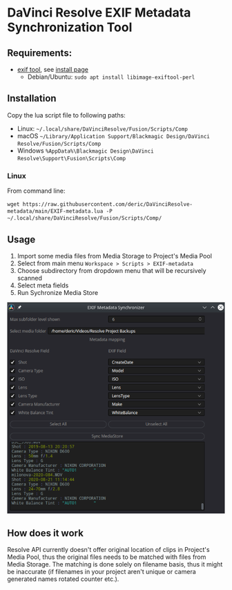 # DaVinci Resolve EXIF Metadata Synchronization Tool

## Requirements:

  - [exif tool](https://exiftool.org/), see [install page](https://exiftool.org/install.html)
    * Debian/Ubuntu: `sudo apt install libimage-exiftool-perl`

## Installation

Copy the lua script file to following paths:

* Linux: `~/.local/share/DaVinciResolve/Fusion/Scripts/Comp`
* macOS `~/Library/Application Support/Blackmagic Design/DaVinci Resolve/Fusion/Scripts/Comp`
* Windows `%AppData%\Blackmagic Design\DaVinci Resolve\Support\Fusion\Scripts\Comp`

### Linux

From command line:
```
wget https://raw.githubusercontent.com/deric/DaVinciResolve-metadata/main/EXIF-metadata.lua -P ~/.local/share/DaVinciResolve/Fusion/Scripts/Comp/
```

## Usage

 1. Import some media files from Media Storage to Project's Media Pool
 2. Select from main menu `Workspace > Scripts > EXIF-metadata`
 3. Choose subdirectory from dropdown menu that will be recursively scanned
 4. Select meta fields
 5. Run Sychronize Media Store

![EXIF synchronizer window](docs/exif_window.png)

## How does it work

Resolve API currently doesn't offer original location of clips in Project's Media Pool, thus the original files needs to be matched with files from Media Storage. The matching is done solely on filename basis, thus it might be inaccurate (if filenames in your project aren't unique or camera generated names rotated counter etc.).



